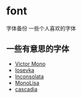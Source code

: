 # font
字体备份
一些个人喜欢的字体


## 一些有意思的字体

- [Victor Mono](https://rubjo.github.io/victor-mono/)
- [Iosevka](https://github.com/be5invis/Iosevka)
- [Inconsolata](https://fonts.google.com/specimen/Inconsolata#about)
- [MonoLisa](https://www.monolisa.dev/)
- [cascadia](https://github.com/microsoft/cascadia-code)
